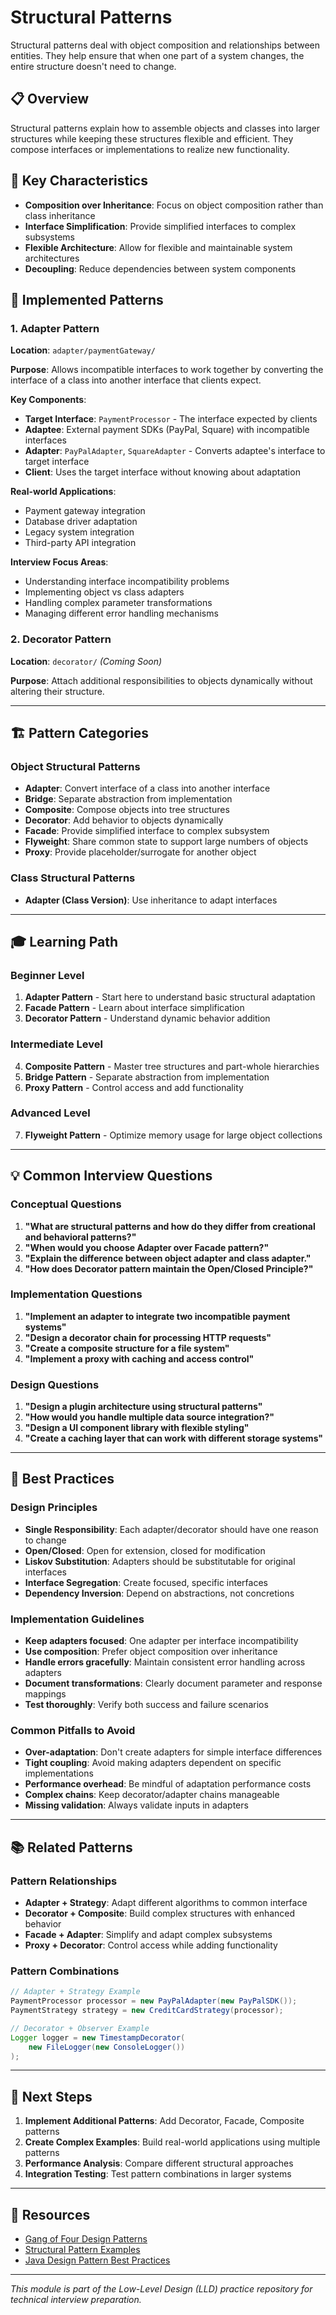 # Structural Patterns

Structural patterns deal with object composition and relationships between entities. They help ensure that when one part of a system changes, the entire structure doesn't need to change.

## 📋 Overview

Structural patterns explain how to assemble objects and classes into larger structures while keeping these structures flexible and efficient. They compose interfaces or implementations to realize new functionality.

## 🎯 Key Characteristics

- **Composition over Inheritance**: Focus on object composition rather than class inheritance
- **Interface Simplification**: Provide simplified interfaces to complex subsystems
- **Flexible Architecture**: Allow for flexible and maintainable system architectures
- **Decoupling**: Reduce dependencies between system components

## 📂 Implemented Patterns

### 1. Adapter Pattern
**Location**: `adapter/paymentGateway/`

**Purpose**: Allows incompatible interfaces to work together by converting the interface of a class into another interface that clients expect.

**Key Components**:
- **Target Interface**: `PaymentProcessor` - The interface expected by clients
- **Adaptee**: External payment SDKs (PayPal, Square) with incompatible interfaces
- **Adapter**: `PayPalAdapter`, `SquareAdapter` - Converts adaptee's interface to target interface
- **Client**: Uses the target interface without knowing about adaptation

**Real-world Applications**:
- Payment gateway integration
- Database driver adaptation
- Legacy system integration
- Third-party API integration

**Interview Focus Areas**:
- Understanding interface incompatibility problems
- Implementing object vs class adapters
- Handling complex parameter transformations
- Managing different error handling mechanisms

### 2. Decorator Pattern
**Location**: `decorator/` *(Coming Soon)*

**Purpose**: Attach additional responsibilities to objects dynamically without altering their structure.

---

## 🏗️ Pattern Categories

### Object Structural Patterns
- **Adapter**: Convert interface of a class into another interface
- **Bridge**: Separate abstraction from implementation
- **Composite**: Compose objects into tree structures
- **Decorator**: Add behavior to objects dynamically
- **Facade**: Provide simplified interface to complex subsystem
- **Flyweight**: Share common state to support large numbers of objects
- **Proxy**: Provide placeholder/surrogate for another object

### Class Structural Patterns
- **Adapter (Class Version)**: Use inheritance to adapt interfaces

---

## 🎓 Learning Path

### Beginner Level
1. **Adapter Pattern** - Start here to understand basic structural adaptation
2. **Facade Pattern** - Learn about interface simplification
3. **Decorator Pattern** - Understand dynamic behavior addition

### Intermediate Level
4. **Composite Pattern** - Master tree structures and part-whole hierarchies
5. **Bridge Pattern** - Separate abstraction from implementation
6. **Proxy Pattern** - Control access and add functionality

### Advanced Level
7. **Flyweight Pattern** - Optimize memory usage for large object collections

---

## 💡 Common Interview Questions

### Conceptual Questions
1. **"What are structural patterns and how do they differ from creational and behavioral patterns?"**
2. **"When would you choose Adapter over Facade pattern?"**
3. **"Explain the difference between object adapter and class adapter."**
4. **"How does Decorator pattern maintain the Open/Closed Principle?"**

### Implementation Questions
1. **"Implement an adapter to integrate two incompatible payment systems"**
2. **"Design a decorator chain for processing HTTP requests"**
3. **"Create a composite structure for a file system"**
4. **"Implement a proxy with caching and access control"**

### Design Questions
1. **"Design a plugin architecture using structural patterns"**
2. **"How would you handle multiple data source integration?"**
3. **"Design a UI component library with flexible styling"**
4. **"Create a caching layer that can work with different storage systems"**

---

## 🔧 Best Practices

### Design Principles
- **Single Responsibility**: Each adapter/decorator should have one reason to change
- **Open/Closed**: Open for extension, closed for modification
- **Liskov Substitution**: Adapters should be substitutable for original interfaces
- **Interface Segregation**: Create focused, specific interfaces
- **Dependency Inversion**: Depend on abstractions, not concretions

### Implementation Guidelines
- **Keep adapters focused**: One adapter per interface incompatibility
- **Use composition**: Prefer object composition over inheritance
- **Handle errors gracefully**: Maintain consistent error handling across adapters
- **Document transformations**: Clearly document parameter and response mappings
- **Test thoroughly**: Verify both success and failure scenarios

### Common Pitfalls to Avoid
- **Over-adaptation**: Don't create adapters for simple interface differences
- **Tight coupling**: Avoid making adapters dependent on specific implementations
- **Performance overhead**: Be mindful of adaptation performance costs
- **Complex chains**: Keep decorator/adapter chains manageable
- **Missing validation**: Always validate inputs in adapters

---

## 📚 Related Patterns

### Pattern Relationships
- **Adapter + Strategy**: Adapt different algorithms to common interface
- **Decorator + Composite**: Build complex structures with enhanced behavior
- **Facade + Adapter**: Simplify and adapt complex subsystems
- **Proxy + Decorator**: Control access while adding functionality

### Pattern Combinations
```java
// Adapter + Strategy Example
PaymentProcessor processor = new PayPalAdapter(new PayPalSDK());
PaymentStrategy strategy = new CreditCardStrategy(processor);

// Decorator + Observer Example
Logger logger = new TimestampDecorator(
    new FileLogger(new ConsoleLogger())
);
```

---

## 🚀 Next Steps

1. **Implement Additional Patterns**: Add Decorator, Facade, Composite patterns
2. **Create Complex Examples**: Build real-world applications using multiple patterns
3. **Performance Analysis**: Compare different structural approaches
4. **Integration Testing**: Test pattern combinations in larger systems

---

## 📖 Resources

- [Gang of Four Design Patterns](https://en.wikipedia.org/wiki/Design_Patterns)
- [Structural Pattern Examples](https://refactoring.guru/design-patterns/structural-patterns)
- [Java Design Pattern Best Practices](https://docs.oracle.com/javase/tutorial/java/javaOO/)

---

*This module is part of the Low-Level Design (LLD) practice repository for technical interview preparation.*
